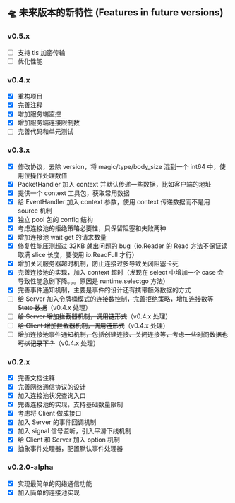 ## 🛸 未来版本的新特性 (Features in future versions)

### v0.5.x

* [ ] 支持 tls 加密传输
* [ ] 优化性能

### v0.4.x

* [x] 重构项目
* [x] 完善注释
* [x] 增加服务端监控
* [x] 增加服务端连接限制数
* [ ] 完善代码和单元测试

### v0.3.x

* [x] 修改协议，去除 version，将 magic/type/body_size 混到一个 int64 中，使用位操作处理数值
* [x] PacketHandler 加入 context 并默认传递一些数据，比如客户端的地址
* [x] 提供一个 context 工具包，获取常用数据
* [x] 给 EventHandler 加入 context 参数，使用 context 传递数据而不是用 source 机制
* [x] 独立 pool 包的 config 结构
* [x] 考虑连接池的拒绝策略必要性，只保留阻塞和失败两种
* [x] 增加连接池 wait get 的请求数量
* [x] 修复性能压测超过 32KB 就出问题的 bug（io.Reader 的 Read 方法不保证读取满 slice 长度，要使用 io.ReadFull 才行）
* [x] 增加关闭服务器超时机制，防止连接过多导致关闭阻塞卡死
* [x] 完善连接池的实现，加入 context 超时（发现在 select 中增加一个 case 会导致性能急剧下降。。。原因是 runtime.selectgo 方法）
* [x] 完善事件通知机制，主要是事件的设计还有携带额外数据的方式
* [ ] ~~给 Server 加入令牌桶模式的连接数控制，完善拒绝策略，增加连接数等 State 数据~~（v0.4.x 处理）
* [ ] ~~给 Server 增加拦截器机制，调用链形式~~（v0.4.x 处理）
* [ ] ~~给 Client 增加拦截器机制，调用链形式~~（v0.4.x 处理）
* [ ] ~~增加连接池事件通知机制，包括创建连接、关闭连接等，考虑一些时间数据也可以记录下？~~（v0.4.x 处理）

### v0.2.x

* [x] 完善文档注释
* [x] 完善网络通信协议的设计
* [x] 加入连接池状况查询入口
* [x] 完善连接池的实现，支持基础数量限制
* [x] 考虑将 Client 做成接口
* [x] 加入 Server 的事件回调机制
* [x] 加入 signal 信号监听，引入平滑下线机制
* [x] 给 Client 和 Server 加入 option 机制
* [x] 抽象事件处理器，配置默认事件处理器

### v0.2.0-alpha

* [x] 实现最简单的网络通信功能
* [x] 加入简单的连接池实现